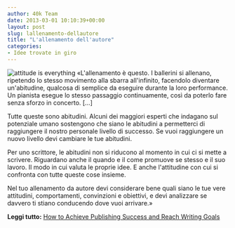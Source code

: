 ```yaml
---
author: 40k Team
date: 2013-03-01 10:10:39+00:00
layout: post
slug: lallenamento-dellautore
title: "L'allenamento dell'autore"
categories:
- Idee trovate in giro
---
```


![attitude is everything](http://40k.it/wp-content/uploads/2013/03/Attitude-by-marekuliasz-iStock_000011806154Large.jpg) «L'allenamento è questo. I ballerini si allenano, ripetendo lo stesso movimento alla sbarra all'infinito, facendolo diventare un'abitudine, qualcosa di semplice da eseguire durante la loro performance. Un pianista esegue lo stesso passaggio continuamente, così da poterlo fare senza sforzo in concerto. [...]

Tutte queste sono abitudini. Alcuni dei maggiori esperti che indagano sul potenziale umano sostengono che siano le abitudini a permetterci di raggiungere il nostro personale livello di successo. Se vuoi raggiungere un nuovo livello devi cambiare le tue abitudini. 

Per uno scrittore, le abitudini non si riducono al momento in cui ci si mette a scrivere. Riguardano anche il quando e il come promuove se stesso e il suo lavoro. Il modo in cui valuta le proprie idee. E anche l'attitudine con cui si confronta con tutte queste cose insieme.

Nel tuo allenamento da autore devi considerare bene quali siano le tue vere attitudini, comportamenti, convinzioni e obiettivi, e devi analizzare se davvero ti stiano conducendo dove vuoi arrivare.»

**Leggi tutto:** [How to Achieve Publishing Success and Reach Writing Goals](http://writenonfictionnow.com/how-to-achieve-publishing-success-and-reach-writing-goals/)

